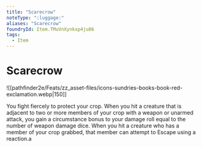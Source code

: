 ```yaml
---
title: "Scarecrow"
noteType: ":luggage:"
aliases: "Scarecrow"
foundryId: Item.TMuVnXynkxp4ju86
tags:
  - Item
---
```


# Scarecrow
![[pathfinder2e/Feats/zz_asset-files/icons-sundries-books-book-red-exclamation.webp|150]]

You fight fiercely to protect your crop. When you hit a creature that is adjacent to two or more members of your crop with a weapon or unarmed attack, you gain a circumstance bonus to your damage roll equal to the number of weapon damage dice. When you hit a creature who has a member of your crop grabbed, that member can attempt to Escape using a reaction.a
